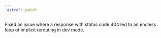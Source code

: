```yaml
---
'astro': patch
---
```


Fixed an issue where a response with status code 404 led to an endless loop of implicit rerouting in dev mode.
